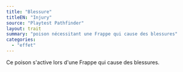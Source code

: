 ```yaml
---
title: "Blessure"
titleEN: "Injury"
source: "Playtest Pathfinder"
layout: trait
summary: "poison nécessitant une Frappe qui cause des blessures"
categories:
  - "effet"
---
```

Ce poison s'active lors d'une Frappe qui cause des blessures.
